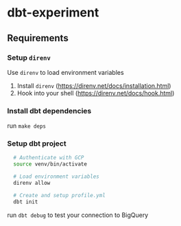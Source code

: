# dbt-experiment

## Requirements
### Setup `direnv`
Use `direnv` to load environment variables

1. Install `direnv` (https://direnv.net/docs/installation.html)
2. Hook into your shell (https://direnv.net/docs/hook.html)

### Install dbt dependencies
run `make deps`

### Setup dbt project

 ```sh
   # Authenticate with GCP
   source venv/bin/activate

   # Load environment variables
   direnv allow

   # Create and setup profile.yml
   dbt init
   ```

 run `dbt debug` to test your connection to BigQuery